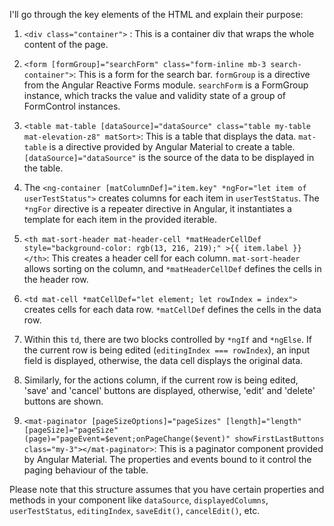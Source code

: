 I'll go through the key elements of the HTML and explain their purpose:

1. `<div class="container">` : This is a container div that wraps the whole content of the page.

2. `<form [formGroup]="searchForm" class="form-inline mb-3 search-container">`: This is a form for the search bar. `formGroup` is a directive from the Angular Reactive Forms module. `searchForm` is a FormGroup instance, which tracks the value and validity state of a group of FormControl instances.

3. `<table mat-table [dataSource]="dataSource" class="table my-table mat-elevation-z8" matSort>`: This is a table that displays the data. `mat-table` is a directive provided by Angular Material to create a table. `[dataSource]="dataSource"` is the source of the data to be displayed in the table.

4. The `<ng-container [matColumnDef]="item.key" *ngFor="let item of userTestStatus">` creates columns for each item in `userTestStatus`. The `*ngFor` directive is a repeater directive in Angular, it instantiates a template for each item in the provided iterable.

5. `<th mat-sort-header mat-header-cell *matHeaderCellDef style="background-color: rgb(13, 216, 219);" >{{ item.label }}</th>`: This creates a header cell for each column. `mat-sort-header` allows sorting on the column, and `*matHeaderCellDef` defines the cells in the header row.

6. `<td mat-cell *matCellDef="let element; let rowIndex = index">` creates cells for each data row. `*matCellDef` defines the cells in the data row. 

7. Within this `td`, there are two blocks controlled by `*ngIf` and `*ngElse`. If the current row is being edited (`editingIndex === rowIndex`), an input field is displayed, otherwise, the data cell displays the original data. 

8. Similarly, for the actions column, if the current row is being edited, 'save' and 'cancel' buttons are displayed, otherwise, 'edit' and 'delete' buttons are shown.

9. `<mat-paginator [pageSizeOptions]="pageSizes" [length]="length" [pageSize]="pageSize" (page)="pageEvent=$event;onPageChange($event)" showFirstLastButtons class="my-3"></mat-paginator>`: This is a paginator component provided by Angular Material. The properties and events bound to it control the paging behaviour of the table.

Please note that this structure assumes that you have certain properties and methods in your component like `dataSource`, `displayedColumns`, `userTestStatus`, `editingIndex`, `saveEdit()`, `cancelEdit()`, etc. 